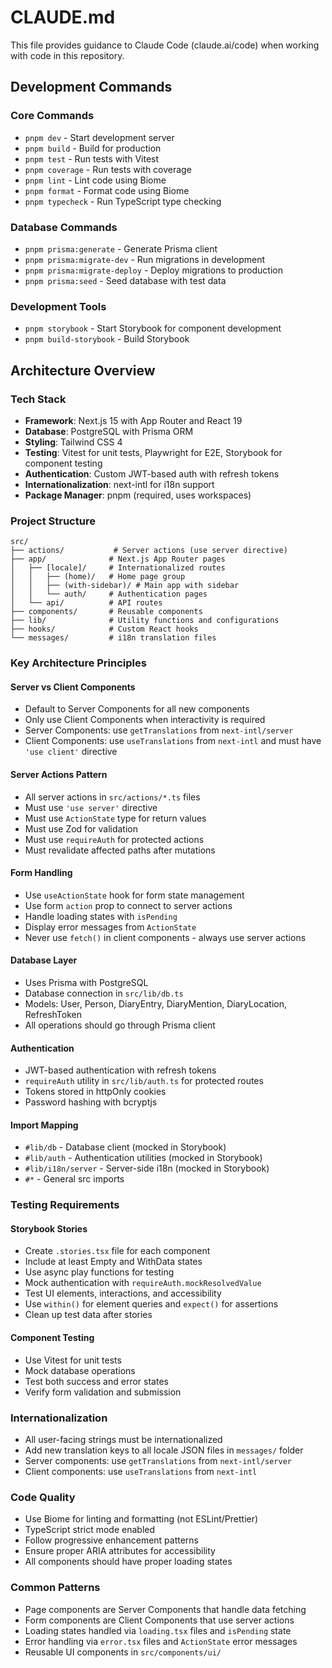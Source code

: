 # CLAUDE.md

This file provides guidance to Claude Code (claude.ai/code) when working with code in this repository.

## Development Commands

### Core Commands
- `pnpm dev` - Start development server
- `pnpm build` - Build for production
- `pnpm test` - Run tests with Vitest
- `pnpm coverage` - Run tests with coverage
- `pnpm lint` - Lint code using Biome
- `pnpm format` - Format code using Biome
- `pnpm typecheck` - Run TypeScript type checking

### Database Commands
- `pnpm prisma:generate` - Generate Prisma client
- `pnpm prisma:migrate-dev` - Run migrations in development
- `pnpm prisma:migrate-deploy` - Deploy migrations to production
- `pnpm prisma:seed` - Seed database with test data

### Development Tools
- `pnpm storybook` - Start Storybook for component development
- `pnpm build-storybook` - Build Storybook

## Architecture Overview

### Tech Stack
- **Framework**: Next.js 15 with App Router and React 19
- **Database**: PostgreSQL with Prisma ORM
- **Styling**: Tailwind CSS 4
- **Testing**: Vitest for unit tests, Playwright for E2E, Storybook for component testing
- **Authentication**: Custom JWT-based auth with refresh tokens
- **Internationalization**: next-intl for i18n support
- **Package Manager**: pnpm (required, uses workspaces)

### Project Structure
```
src/
├── actions/           # Server actions (use server directive)
├── app/              # Next.js App Router pages
│   ├── [locale]/     # Internationalized routes
│   │   ├── (home)/   # Home page group
│   │   ├── (with-sidebar)/ # Main app with sidebar
│   │   └── auth/     # Authentication pages
│   └── api/          # API routes
├── components/       # Reusable components
├── lib/              # Utility functions and configurations
├── hooks/            # Custom React hooks
└── messages/         # i18n translation files
```

### Key Architecture Principles

#### Server vs Client Components
- Default to Server Components for all new components
- Only use Client Components when interactivity is required
- Server Components: use `getTranslations` from `next-intl/server`
- Client Components: use `useTranslations` from `next-intl` and must have `'use client'` directive

#### Server Actions Pattern
- All server actions in `src/actions/*.ts` files
- Must use `'use server'` directive
- Must use `ActionState` type for return values
- Must use Zod for validation
- Must use `requireAuth` for protected actions
- Must revalidate affected paths after mutations

#### Form Handling
- Use `useActionState` hook for form state management
- Use form `action` prop to connect to server actions
- Handle loading states with `isPending`
- Display error messages from `ActionState`
- Never use `fetch()` in client components - always use server actions

#### Database Layer
- Uses Prisma with PostgreSQL
- Database connection in `src/lib/db.ts`
- Models: User, Person, DiaryEntry, DiaryMention, DiaryLocation, RefreshToken
- All operations should go through Prisma client

#### Authentication
- JWT-based authentication with refresh tokens
- `requireAuth` utility in `src/lib/auth.ts` for protected routes
- Tokens stored in httpOnly cookies
- Password hashing with bcryptjs

#### Import Mapping
- `#lib/db` - Database client (mocked in Storybook)
- `#lib/auth` - Authentication utilities (mocked in Storybook)
- `#lib/i18n/server` - Server-side i18n (mocked in Storybook)
- `#*` - General src imports

### Testing Requirements

#### Storybook Stories
- Create `.stories.tsx` file for each component
- Include at least Empty and WithData states
- Use async play functions for testing
- Mock authentication with `requireAuth.mockResolvedValue`
- Test UI elements, interactions, and accessibility
- Use `within()` for element queries and `expect()` for assertions
- Clean up test data after stories

#### Component Testing
- Use Vitest for unit tests
- Mock database operations
- Test both success and error states
- Verify form validation and submission

### Internationalization
- All user-facing strings must be internationalized
- Add new translation keys to all locale JSON files in `messages/` folder
- Server components: use `getTranslations` from `next-intl/server`
- Client components: use `useTranslations` from `next-intl`

### Code Quality
- Use Biome for linting and formatting (not ESLint/Prettier)
- TypeScript strict mode enabled
- Follow progressive enhancement patterns
- Ensure proper ARIA attributes for accessibility
- All components should have proper loading states

### Common Patterns
- Page components are Server Components that handle data fetching
- Form components are Client Components that use server actions
- Loading states handled via `loading.tsx` files and `isPending` state
- Error handling via `error.tsx` files and `ActionState` error messages
- Reusable UI components in `src/components/ui/`
